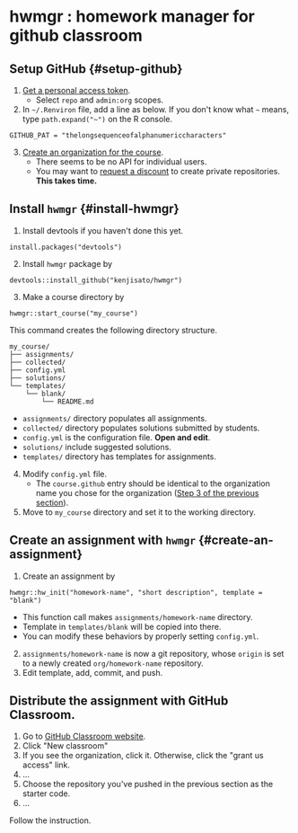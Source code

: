 # hwmgr : homework manager for github classroom

## Setup GitHub {#setup-github}

1. [Get a personal access token](https://github.com/settings/tokens).
   - Select `repo` and `admin:org` scopes.
2. In `~/.Renviron` file, add a line as below. If you don't know what `~` means, 
   type `path.expand("~")` on the R console.
```
GITHUB_PAT = "thelongsequenceofalphanumericcharacters"
```
3. [Create an organization for the course](https://github.com/organizations/new).
   - There seems to be no API for individual users.
   - You may want to [request a discount](https://education.github.com/discount_requests/new) 
     to create private repositories. **This takes time.**
   
## Install `hwmgr` {#install-hwmgr}

1. Install devtools if you haven't done this yet.
```
install.packages("devtools")
```
2. Install `hwmgr` package by 
```
devtools::install_github("kenjisato/hwmgr")
```
3. Make a course directory by
```
hwmgr::start_course("my_course")
```
   This command creates the following directory structure.
```
my_course/
├── assignments/
├── collected/
├── config.yml
├── solutions/
└── templates/
    └── blank/
        └── README.md
```
   - `assignments/` directory populates all assignments.
   - `collected/` directory populates solutions submitted by students.
   - `config.yml` is the configuration file. **Open and edit**.
   - `solutions/` include suggested solutions.
   - `templates/` directory has templates for assignments.
4. Modify `config.yml` file. 
   - The `course.github` entry should be identical to the organization name you 
     chose for the organization ([Step 3 of the previous section](#setup-github)). 
5. Move to `my_course` directory and set it to the working directory.

## Create an assignment with `hwmgr` {#create-an-assignment}

1. Create an assignment by
```
hwmgr::hw_init("homework-name", "short description", template = "blank")
```
   - This function call makes `assignments/homework-name` directory. 
   - Template in `templates/blank` will be copied into there.
   - You can modify these behaviors by properly setting `config.yml`.
2. `assignments/homework-name` is now a git repository, whose `origin` is set to a
   newly created `org/homework-name` repository.
3. Edit template, add, commit, and push.

## Distribute the assignment with GitHub Classroom.

1. Go to [GitHub Classroom website](https://classroom.github.com/classrooms).
2. Click "New classroom"
3. If you see the organization, click it. Otherwise, click the "grant us access" link.
4. ...
5. Choose the repository you've pushed in the previous section as the starter code.
6. ...

Follow the instruction.



